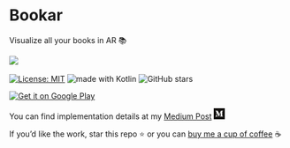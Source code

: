 # Bookar
Visualize all your books in AR 📚

![](img/group.png)

[![License: MIT](https://img.shields.io/badge/License-MIT-yellow.svg)](https://opensource.org/licenses/MIT)
<img src="https://img.shields.io/badge/made%20with-kotlin-blue.svg" alt="made with Kotlin">
![GitHub stars](https://img.shields.io/github/stars/intmainreturn00/Bookar.svg?style=social)

<a href="https://play.google.com/store/apps/details?id=com.intmainreturn00.bookar" target="_blank">
<img src="https://play.google.com/intl/en_us/badges/images/generic/en-play-badge.png" alt="Get it on Google Play" height="90"/></a>

You can find implementation details at my [Medium Post](https://medium.com/@intmainreturn00/all-my-books-in-ar-c4d740a3ecbb) <img src="https://github.com/Medium/medium-logos/blob/master/monogram/Monogram.png" width="20">

If you’d like the work, star this repo ⭐️ or you can [buy me a cup of coffee](http://ko-fi.com/intmainreturn00) ☕️
